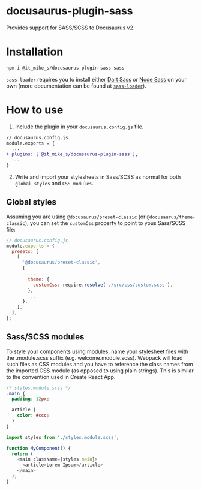 # docusaurus-plugin-sass

Provides support for SASS/SCSS to Docusaurus v2.

# Installation

```sh
npm i @it_mike_s/docusaurus-plugin-sass sass
```

`sass-loader` requires you to install either [Dart Sass](https://github.com/sass/dart-sass) or [Node Sass](https://github.com/sass/node-sass) on your own (more documentation can be found at [`sass-loader`](https://github.com/webpack-contrib/sass-loader#getting-started)).

# How to use

1. Include the plugin in your `docusaurus.config.js` file.

```diff
// docusaurus.config.js
module.exports = {
  ...
+ plugins: ['@it_mike_s/docusaurus-plugin-sass'],
  ...
}
```

2. Write and import your stylesheets in Sass/SCSS as normal for both `global styles` and `CSS modules`.

## Global styles

Assuming you are using `@docusaurus/preset-classic` (or `@docusaurus/theme-classic`), you can set
the `customCss` property to point to yous Sass/SCSS file:

```javascript
// docusaurus.config.js
module.exports = {
  presets: [
    [
      '@docusaurus/preset-classic',
      {
        ...
        theme: {
          customCss: require.resolve('./src/css/custom.scss'),
        },
        ...
      },
    ],
  ],
};
```

## Sass/SCSS modules
To style your components using modules, name your stylesheet files with the .module.scss suffix (e.g. welcome.module.scss). Webpack will load such files as CSS modules and you have to reference the class names from the imported CSS module (as opposed to using plain strings). This is similar to the convention used in Create React App.

```scss
/* styles.module.scss */
.main {
  padding: 12px;

  article {
    color: #ccc;
  }
}
```

```javascript
import styles from './styles.module.scss';

function MyComponent() {
  return (
    <main className={styles.main}>
      <article>Lorem Ipsum</article>
    </main>
  );
}
```






